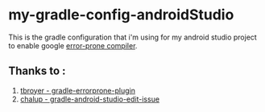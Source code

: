# my-gradle-config-androidStudio

This is the gradle configuration that i'm using for my android studio project to enable google [error-prone compiler](http://errorprone.info/).

Thanks to :
-----------
1. [tbroyer - gradle-errorprone-plugin ](https://github.com/tbroyer/gradle-errorprone-plugin)
2. [chalup - gradle-android-studio-edit-issue](https://github.com/chalup/gradle-android-studio-edit-issue)

